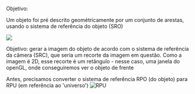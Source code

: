 Objetivo: 

Um objeto foi pré descrito geométricamente por um conjunto de arestas, 
usando o sistema de referência do objeto (SRO)

<img src="/temp/SRO.png">


Objetivo: 
gerar a imagem do objeto de acordo com o sistema de referência da câmera (SRC), 
que seria um recorte da imagem em questão. Como a imagem é 2D, esse recorte é um
retângulo - nesse caso, uma janela do openGL, onde conseguiremos ver o objeto de frente

Antes, precisamos converter o sistema de referência RPO (do objeto) para RPU (em
referência ao 'universo')
![RPU](https://user-images.githubusercontent.com/86981064/233833177-d9848361-0630-466e-8cd5-ce2e68a55eec.png)


